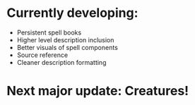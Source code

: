 # Currently developing: 
- Persistent spell books
- Higher level description inclusion
- Better visuals of spell components
- Source reference
- Cleaner description formatting

# Next major update: Creatures!
